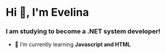 <h1 align="left">Hi 👋, I'm Evelina</h1>
<h3 align="left">I am studying to become a .NET system developer!</h3>

- 🌱 I’m currently learning **Javascript and HTML**
<!--
**kirosabe/kirosabe** is a ✨ _special_ ✨ repository because its `README.md` (this file) appears on your GitHub profile.

Here are some ideas to get you started:

- 🔭 I’m currently working on ...
- 🌱 I’m currently learning ...
- 👯 I’m looking to collaborate on ...
- 🤔 I’m looking for help with ...
- 💬 Ask me about ...
- 📫 How to reach me: ...
- 😄 Pronouns: ...
- ⚡ Fun fact: ...
-->
